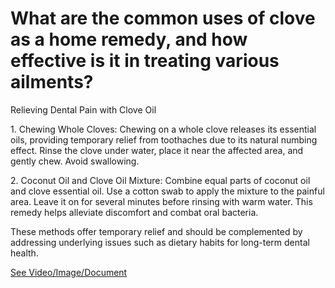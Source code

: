 # What are the common uses of clove as a home remedy, and how effective is it in treating various ailments?

Relieving Dental Pain with Clove Oil

1\. Chewing Whole Cloves: Chewing on a whole clove releases its essential oils, providing temporary relief from toothaches due to its natural numbing effect. Rinse the clove under water, place it near the affected area, and gently chew. Avoid swallowing.

2\. Coconut Oil and Clove Oil Mixture: Combine equal parts of coconut oil and clove essential oil. Use a cotton swab to apply the mixture to the painful area. Leave it on for several minutes before rinsing with warm water. This remedy helps alleviate discomfort and combat oral bacteria.

These methods offer temporary relief and should be complemented by addressing underlying issues such as dietary habits for long-term dental health.

 [See Video/Image/Document](https://hls-player.drberg.com/asset?path=migrated-assets/youtube-videos-the-benefits-of-drinking-clove)